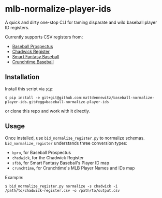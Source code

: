 # mlb-normalize-player-ids

A quick and dirty one-stop CLI for taming disparate and wild
baseball player ID registers.

Currently supports CSV registers from:

- [Baseball Prospectus](https://legacy.baseballprospectus.com/sortable/playerid_list.php)
- [Chadwick Register](http://chadwick-bureau.com/the-register/)
- [Smart Fantasy Baseball](http://www.smartfantasybaseball.com/tools/)
- [Crunchtime Baseball](http://crunchtimebaseball.com/baseball_map.html)

## Installation

Install this script via `pip`:

```shell
$ pip install -e git+git@github.com:mattdennewitz/baseball-normalize-player-ids.git#egg=baseball-normalize-player-ids
```

or clone this repo and work with it directly.

## Usage

Once installed, use `bid_normalize_register.py` to normalize schemas.
`bid_normalize_register` understands three conversion types:

- `bpro`, for Baseball Prospectus
- `chadwick`, for the Chadwick Register
- `sfbb`, for Smart Fantasy Baseball's Player ID map
- `crunchtime`, for Crunchtime's MLB Player Names and IDs map

Example:

```shell
$ bid_normalize_register.py normalize -s chadwick -i /path/to/chadwick-register.csv -o /path/to/output.csv
```

